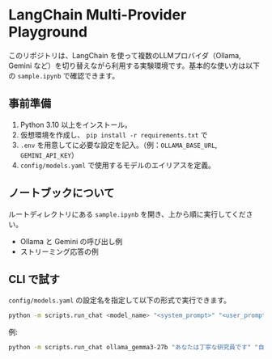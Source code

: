 # LangChain Multi-Provider Playground

このリポジトリは、LangChain を使って複数のLLMプロバイダ（Ollama, Gemini など）を切り替えながら利用する実験環境です。基本的な使い方は以下の `sample.ipynb` で確認できます。

## 事前準備
1. Python 3.10 以上をインストール。
2. 仮想環境を作成し、 `pip install -r requirements.txt` で
3. `.env` を用意してに必要な設定を記入。（例：`OLLAMA_BASE_URL`, `GEMINI_API_KEY`）
4. `config/models.yaml` で使用するモデルのエイリアスを定義。

## ノートブックについて
ルートディレクトリにある `sample.ipynb` を開き、上から順に実行してください。
- Ollama と Gemini の呼び出し例
- ストリーミング応答の例


## CLI で試す
`config/models.yaml` の設定名を指定して以下の形式で実行できます。

```bash
python -m scripts.run_chat <model_name> "<system_prompt>" "<user_prompt>"
```

例:

```bash
python -m scripts.run_chat ollama_gemma3-27b "あなたは丁寧な研究員です" "自己紹介してください"
```
